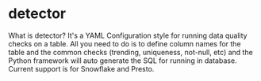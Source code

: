 # detector
What is detector? It's a YAML Configuration style for running data quality checks on a table. All you need to do is to define column names for the table and the common checks (trending, uniqueness, not-null, etc) and the Python framework will auto generate the SQL for running in database. Current support is for Snowflake and Presto.
